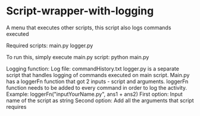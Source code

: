 # Script-wrapper-with-logging
A menu that executes other scripts, this script also logs commands executed

Required scripts: main.py logger.py

To run this, simply execute main.py script:
python main.py

Logging function:
Log file: commandHistory.txt
logger.py is a separate script that handles logging of commands executed on main script. 
Main.py has a loggerFn function that got 2 inputs - script and arguments.
loggerFn function needs to be added to every command in order to log the activity.
Example: loggerFn("inputYourName.py", ans1 + ans2)
First option: Input name of the script as string
Second option: Add all the arguments that script requires
